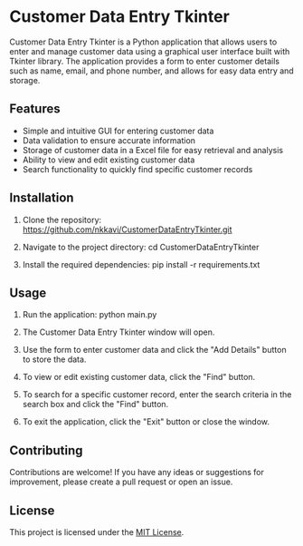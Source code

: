 # Customer Data Entry Tkinter

Customer Data Entry Tkinter is a Python application that allows users to enter and manage customer data using a graphical user interface built with Tkinter library. The application provides a form to enter customer details such as name, email, and phone number, and allows for easy data entry and storage.

## Features

- Simple and intuitive GUI for entering customer data
- Data validation to ensure accurate information
- Storage of customer data in a Excel file for easy retrieval and analysis
- Ability to view and edit existing customer data
- Search functionality to quickly find specific customer records

## Installation

1. Clone the repository:
https://github.com/nkkavi/CustomerDataEntryTkinter.git

2. Navigate to the project directory:
cd CustomerDataEntryTkinter


3. Install the required dependencies:
pip install -r requirements.txt


## Usage

1. Run the application:
python main.py

2. The Customer Data Entry Tkinter window will open.

3. Use the form to enter customer data and click the "Add Details" button to store the data.

4. To view or edit existing customer data, click the "Find" button.

5. To search for a specific customer record, enter the search criteria in the search box and click the "Find" button.

6. To exit the application, click the "Exit" button or close the window.

## Contributing

Contributions are welcome! If you have any ideas or suggestions for improvement, please create a pull request or open an issue.

## License

This project is licensed under the [MIT License](LICENSE).




